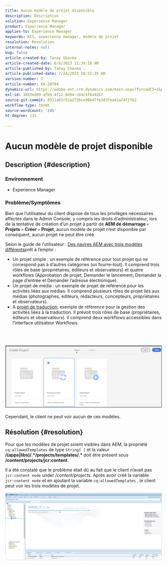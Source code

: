 ```yaml
---
title: Aucun modèle de projet disponible
description: Description
solution: Experience Manager
product: Experience Manager
applies-to: Experience Manager
keywords: KCS, experience manager, modèle de projet
resolution: Resolution
internal-notes: null
bug: false
article-created-by: Tanay Sharma .
article-created-date: 6/8/2023 11:39:16 AM
article-published-by: Tanay Sharma .
article-published-date: 7/24/2023 10:51:39 AM
version-number: 2
article-number: KA-20704
dynamics-url: https://adobe-ent.crm.dynamics.com/main.aspx?forceUCI=1&pagetype=entityrecord&etn=knowledgearticle&id=d26e3015-f105-ee11-8f6e-6045bd006b3d
exl-id: 3853ed99-afb9-4f12-8d94-cb4c4f6a9267
source-git-commit: 0311a02c52a273bce96b47fe2d3fea41a74f2fb2
workflow-type: tm+mt
source-wordcount: '245'
ht-degree: 11%

---
```


# Aucun modèle de projet disponible

## Description {#description}


### Environnement

- Experience Manager


### Problème/Symptômes

Bien que l’utilisateur du client dispose de tous les privilèges nécessaires affectés dans le Admin Console, y compris les droits d’administrateur, lors de la tentative de création d’un projet à partir de <b>AEM de démarrage </b>`>`  <b>Projets</b> `>`  <b>Créer</b> `>`  <b>Projet</b>, aucun modèle de projet n’est disponible par conséquent, aucun projet ne peut être créé.

Selon le guide de l’utilisateur : [Des navires AEM avec trois modèles différents](https://experienceleague.adobe.com/docs/experience-manager-cloud-service/content/sites/authoring/projects/overview.html?lang=en#project-templates)prêt à l’emploi :

- Un projet simple : un exemple de référence pour tout projet qui ne correspond pas à d’autres catégories (un fourre-tout). Il comprend trois rôles de base (propriétaires, éditeurs et observateurs) et quatre workflows (Approbation de projet, Demander le lancement, Demander la page d’entrée et Demander l’adresse électronique).
- Un projet de média : un exemple de projet de référence pour les activités liées aux médias. Il comprend plusieurs rôles de projet liés aux médias (photographes, éditeurs, rédacteurs, concepteurs, propriétaires et observateurs).
- A [projet de traduction](https://experienceleague.adobe.com/docs/experience-manager-cloud-service/content/sites/administering/reusing-content/translation/overview.html?lang=en): exemple de référence pour la gestion des activités liées à la traduction. Il prévoit trois rôles de base (propriétaires, éditeurs et observateurs). Il comprend deux workflows accessibles dans l’interface utilisateur Workflows.

<br><br><br>![](assets/___d36e3015-f105-ee11-8f6e-6045bd006b3d___.png)<br><br>
Cependant, le client ne peut voir aucun de ces modèles.


## Résolution {#resolution}


Pour que les modèles de projet soient visibles dans AEM, la propriété `cq:allowedTemplates` de type `String[ ]` et la valeur <b>/(apps|libs)/.\*/projects/templates/.\* </b> doit être présent sous <b>/content/projects/jcr:content</b>.

Il a été constaté que le problème était dû au fait que le client n’avait pas `jcr:content node` under */content/projects*. Après avoir créé la variable `jcr:content node` et en ajoutant la variable `cq:allowedTemplates` , le client peut voir les trois modèles de projet.



![](assets/ef0af61b-2843-ed11-bba2-0022480866ad.png)
